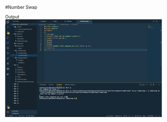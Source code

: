 #Number Swap

Output
![](https://github.com/VaibhavUpreti/Cprograms/blob/master/numberswap/swap.jpeg)
